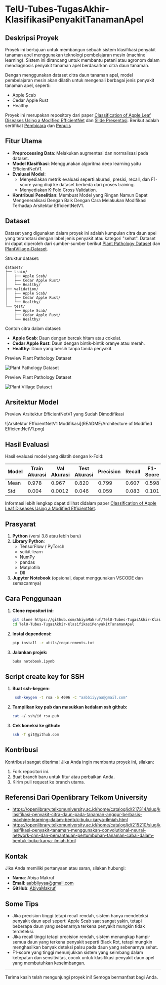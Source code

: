 # TelU-Tubes-TugasAkhir-KlasifikasiPenyakitTanamanApel

## Deskripsi Proyek
Proyek ini bertujuan untuk membangun sebuah sistem klasifikasi penyakit tanaman apel menggunakan teknologi pembelajaran mesin (machine learning). Sistem ini dirancang untuk membantu petani atau agronom dalam mendiagnosis penyakit tanaman apel berdasarkan citra daun tanaman.

Dengan menggunakan dataset citra daun tanaman apel, model pembelajaran mesin akan dilatih untuk mengenali berbagai jenis penyakit tanaman apel, seperti:
- Apple Scab
- Cedar Apple Rust
- Healthy

Proyek ini merupakan repository dari paper [Classification of Apple Leaf Diseases Using a Modified EfficientNet]() dan [Slide Presentasi](). Berikut adalah sertifikat [Pembicara]() dan [Penulis]()

## Fitur Utama
- **Preprocessing Data**: Melakukan augmentasi dan normalisasi pada dataset.
- **Model Klasifikasi**: Menggunakan algoritma deep learning yaitu EfficientNetV1.
- **Evaluasi Model**: 
    - Menyediakan metrik evaluasi seperti akurasi, presisi, recall, dan F1-score yang diuji ke dataset berbeda dari proses training.
    - Menyediakan K-Fold Cross Validation.
- **Kontribusi Penelitian**: Membuat Model yang Ringan Namun Dapat Mengeneralisasi Dengan Baik Dengan Cara Melakukan Modifikasi Terhadap Arsitektur EfficientNetV1.

## Dataset
Dataset yang digunakan dalam proyek ini adalah kumpulan citra daun apel yang teranotasi dengan label jenis penyakit atau kategori "sehat". Dataset ini dapat diperoleh dari sumber-sumber berikut [Plant Pathology Dataset](https://www.kaggle.com/code/tarunpaparaju/plant-pathology-2020-eda-models) dan [PlantVillage-Dataset](https://github.com/spMohanty/PlantVillage-Dataset).

Struktur dataset:
```
dataset/
├── train/
│   ├── Apple Scab/
│   ├── Cedar Apple Rust/
│   └── Healthy/
├── validation/
│   ├── Apple Scab/
│   ├── Cedar Apple Rust/
│   └── Healthy/
└── test/
    ├── Apple Scab/
    ├── Cedar Apple Rust/
    └── Healthy/
```

Contoh citra dalam dataset:
- **Apple Scab**: Daun dengan bercak hitam atau cokelat.
- **Cedar Apple Rust**: Daun dengan bintik-bintik oranye atau merah.
- **Healthy**: Daun yang bersih tanpa tanda penyakit.

Preview Plant Pathology Dataset

![Plant Pathology Dataset]()

Preview Plant Pathology Dataset

![Plant Village Dataset]()

## Arsitektur Model
Preview Arsitektur EfficientNetV1 yang Sudah Dimodifikasi

![Arsitektur EfficientNetV1 Modifikasi](README/Architecture of Modified EfficientNetV1.png)

## Hasil Evaluasi
Hasil evaluasi model yang dilatih dengan k-Fold:

| Model              | Train Akurasi | Val Akurasi | Test Akurasi | Precision | Recall | F1-Score |
|--------------------|-------------|-------------|------------|--------------|------------|--------------|
| Mean    | 0.978        | 0.967       | 0.820       | 0.799        | 0.607 | 0.598|
| Std         | 0.004       | 0.0012        | 0.046      | 0.059         |0.083 | 0.101|

Informasi lebih lengkap dapat dilihat didalam paper [Classification of Apple Leaf Diseases Using a Modified EfficientNet]().


## Prasyarat
1. **Python** (versi 3.8 atau lebih baru)
2. **Library Python**:
   - TensorFlow / PyTorch
   - scikit-learn
   - NumPy
   - pandas
   - Matplotlib
   - Dll
3. **Jupyter Notebook** (opsional, dapat menggunakan VSCODE dan semacamnya)

## Cara Penggunaan
1. **Clone repositori ini:**
   ```bash
   git clone https://github.com/AbiyaMakruf/TelU-Tubes-TugasAkhir-KlasifikasiPenyakitTanamanApel.git
   cd TelU-Tubes-TugasAkhir-KlasifikasiPenyakitTanamanApel
   ```

2. **Instal dependensi:**
   ```bash
   pip install -r utils/requirements.txt
   ```

3. **Jalankan projek:**
    ```bash
    buka notebook.ipynb
   ```

## Script create key for SSH
1. **Buat ssh-keygen:**
   ```bash
    ssh-keygen -t rsa -b 4096 -C "aabbiiyyaa@gmail.com"
   ```

2. **Tampilkan key pub dan masukkan kedalam ssh github:**
   ```bash
   cat ~/.ssh/id_rsa.pub
   ```

3. **Cek koneksi ke github:**
    ```bash
    ssh -T git@github.com
    ```

## Kontribusi
Kontribusi sangat diterima! Jika Anda ingin membantu proyek ini, silakan:
1. Fork repositori ini.
2. Buat branch baru untuk fitur atau perbaikan Anda.
3. Kirim pull request ke branch utama.

## Referensi Dari Openlibrary Telkom University
- https://openlibrary.telkomuniversity.ac.id/home/catalog/id/217314/slug/klasifikasi-penyakit-citra-daun-pada-tanaman-anggur-berbasis-machine-learning-dalam-bentuk-buku-karya-ilmiah.html
- https://openlibrary.telkomuniversity.ac.id/home/catalog/id/215210/slug/klasifikasi-penyakit-tanaman-menggunakan-convolutional-neural-network-cnn-dan-pemantauan-pertumbuhan-tanaman-cabai-dalam-bentuk-buku-karya-ilmiah.html

## Kontak
Jika Anda memiliki pertanyaan atau saran, silakan hubungi:
- **Nama**: Abiya Makruf
- **Email**: [aabbiiyyaa@gmail.com](mailto:aabbiiyyaa@gmail.com)
- **GitHub**: [AbiyaMakruf](https://github.com/AbiyaMakruf)

## Some Tips
- Jika precision tinggi tetapi recall rendah, sistem hanya mendeteksi penyakit daun apel seperti Apple Scab saat sangat yakin, tetapi beberapa daun yang sebenarnya terkena penyakit mungkin tidak terdeteksi.
- Jika recall tinggi tetapi precision rendah, sistem menangkap hampir semua daun yang terkena penyakit seperti Black Rot, tetapi mungkin menghasilkan banyak deteksi palsu pada daun yang sebenarnya sehat.
- F1-score yang tinggi menunjukkan sistem yang seimbang dalam ketepatan dan sensitivitas, cocok untuk klasifikasi penyakit daun apel yang membutuhkan keseimbangan.

---

Terima kasih telah mengunjungi proyek ini! Semoga bermanfaat bagi Anda.

